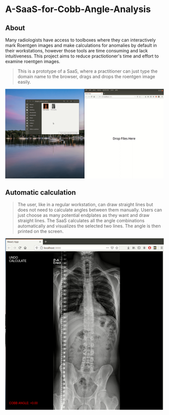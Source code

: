 # A-SaaS-for-Cobb-Angle-Analysis

## About

Many radiologists have access to toolboxes where they can interactively mark Roentgen images
and make calculations for anomalies by default in their workstations, however those tools are
time consuming and lack intuitiveness. This project aims to reduce practiotioner's time and effort to examine roentgen images.

> This is a prototype of a SaaS, where a practitioner can just type the domain name to the browser, drags and drops the roentgen image easily.

<img src="imgs/foo.gif" width="800">

## Automatic calculation

> The user, like in a regular workstation, can draw straight lines but does not
> need to calculate angles between them manually. Users can just choose as many potential
> endplates as they want and draw straight lines. The SaaS calculates all the angle combinations
> automatically and visualizes the selected two lines. The angle is then printed on the screen.

<img src="imgs/foo2.gif" width="600">
